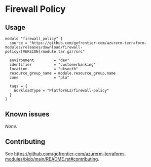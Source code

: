# Firewall Policy

## Usage

```hcl
module "firewall_policy" {
  source = "https://github.com/gofrontier-com/azurerm-terraform-modules/releases/download/firewall-policy/[VERSION]/module.tar.gz//src"

  environment         = "dev"
  identifier          = "customerbanking"
  location            = "uksouth"
  resource_group_name = module.resource_group.name
  zone                = "pla"

  tags = {
    WorkloadType = "PlatformLZ/firewall-policy"
  }
}

```

## Known issues

_None._

## Contributing

See <https://github.com/gofrontier-com/azurerm-terraform-modules/blob/main/README.rst#contributing>.
